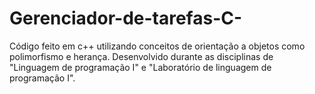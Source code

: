 # Gerenciador-de-tarefas-C-
Código feito em c++ utilizando conceitos de orientação a objetos como polimorfismo e herança.
Desenvolvido durante as disciplinas de "Linguagem de programação I" e "Laboratório de linguagem de programação I".
